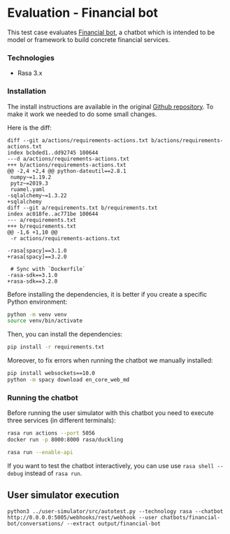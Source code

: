 
# Evaluation - Financial bot

This test case evaluates [Financial bot](https://github.com/dDeuce222/Financial-chatbot),
a chatbot which is intended to be model or framework to build concrete financial services.

### Technologies

* Rasa 3.x

### Installation

The install instructions are available in the original [Github repository](https://github.com/dDeuce222/Financial-chatbot?tab=readme-ov-file#install-dependencies).
To make it work we needed to do some small changes.

Here is the diff:
```
diff --git a/actions/requirements-actions.txt b/actions/requirements-actions.txt
index bcbded1..dd92745 100644
---d a/actions/requirements-actions.txt
+++ b/actions/requirements-actions.txt
@@ -2,4 +2,4 @@ python-dateutil==2.8.1
 numpy~=1.19.2
 pytz~=2019.3
 ruamel.yaml
-sqlalchemy~=1.3.22
+sqlalchemy
diff --git a/requirements.txt b/requirements.txt
index ac018fe..ac771be 100644
--- a/requirements.txt
+++ b/requirements.txt
@@ -1,6 +1,10 @@
 -r actions/requirements-actions.txt
 
-rasa[spacy]==3.1.0
+rasa[spacy]==3.2.0
 
 # Sync with `Dockerfile`
-rasa-sdk==3.1.0
+rasa-sdk==3.2.0
```

Before installing the dependencies, it is better if 
you create a specific Python environment:

```bash
python -m venv venv 
source venv/bin/activate
```

Then, you can install the dependencies:

```bash
pip install -r requirements.txt
```

Moreover, to fix errors when running the chatbot we manually installed:

```bash
pip install websockets==10.0
python -m spacy download en_core_web_md
```

### Running the chatbot

Before running the user simulator with this chatbot you need to execute three services (in different terminals):

```bash
rasa run actions --port 5056
docker run -p 8000:8000 rasa/duckling

rasa run --enable-api
```

If you want to test the chatbot interactively, you can use use `rasa shell --debug` instead of `rasa run`.

## User simulator execution

```
python3 ../user-simulator/src/autotest.py --technology rasa --chatbot http://0.0.0.0:5005/webhooks/rest/webhook --user chatbots/financial-bot/conversations/ --extract output/financial-bot
```
